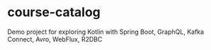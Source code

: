 # course-catalog
Demo project for exploring Kotlin with Spring Boot, GraphQL, Kafka Connect, Avro, WebFlux, R2DBC
